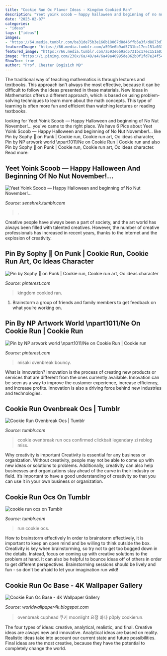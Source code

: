 ```yaml
---
title: "Cookie Run Oc Flavor Ideas - Kingdom Cookied Ran"
description: "Yeet yoink scoob — happy halloween and beginning of no nut november!..."
date: "2023-02-07"
categories:
- "ideas"
tags: ["ideas"]
images:
- "https://64.media.tumblr.com/ba31de75b3e166b18067d8d46ffb5a3f/d8873d782cfcfc0a-88/s1280x1920/2126332ad52a270db1eba360e74efeab6d916ac8.jpg"
featuredImage: "https://66.media.tumblr.com/a593e6b9ad5731bc17ec151a033ab192/tumblr_pnvteeRyqI1wqtzwgo1_500.png"
featured_image: "https://66.media.tumblr.com/a593e6b9ad5731bc17ec151a033ab192/tumblr_pnvteeRyqI1wqtzwgo1_500.png"
image: "https://i.pinimg.com/236x/6a/49/a4/6a49a40995de862b0f1fd7e24f54d91d.jpg"
ShowToc: true
author: "Prof. Chester Bogisich MD"
---
```



The traditional way of teaching mathematics is through lectures and textbooks. This approach isn't always the most effective, because it can be difficult to follow the ideas presented in these materials. New Ideas in Mathematics offers a different approach, which is based on using problem-solving techniques to learn more about the math concepts. This type of learning is often more fun and efficient than watching lectures or reading textbooks.

	

		
looking for Yeet Yoink Scoob — Happy Halloween and beginning of No Nut November!... you've came to the right place. We have 6 Pics about Yeet Yoink Scoob — Happy Halloween and beginning of No Nut November!... like Pin by Sophy 🌺 on Punk | Cookie run, Cookie run art, Oc ideas character, Pin by NP artwork world \npart1011/Ne on Cookie Run | Cookie run and also Pin by Sophy 🌺 on Punk | Cookie run, Cookie run art, Oc ideas character. Read more:
		
    
## Yeet Yoink Scoob — Happy Halloween And Beginning Of No Nut November!...

<img loading=lazy src="https://64.media.tumblr.com/ba31de75b3e166b18067d8d46ffb5a3f/d8873d782cfcfc0a-88/s1280x1920/2126332ad52a270db1eba360e74efeab6d916ac8.jpg" onerror="this.onerror=null;this.src='https://tse3.mm.bing.net/th?id=OIP.qhmSim_5Ndfm1QcyPNX66gHaJ2&amp;pid=15.1';" alt="Yeet Yoink Scoob — Happy Halloween and beginning of No Nut November!...">

_Source: senshrek.tumblr.com_

>. 

	

Creative people have always been a part of society, and the art world has always been filled with talented creatives. However, the number of creative professionals has increased in recent years, thanks to the internet and the explosion of creativity.

    
## Pin By Sophy 🌺 On Punk | Cookie Run, Cookie Run Art, Oc Ideas Character

<img loading=lazy src="https://i.pinimg.com/736x/87/69/35/8769353eb81f35a5919cae0510d3dbd0.jpg" onerror="this.onerror=null;this.src='https://tse4.mm.bing.net/th?id=OIP.UDOrNv2PTRFWso6VthBeOAHaJ4&amp;pid=15.1';" alt="Pin by Sophy 🌺 on Punk | Cookie run, Cookie run art, Oc ideas character">

_Source: pinterest.com_

>kingdom cookied ran. 

	

1. Brainstorm a group of friends and family members to get feedback on what you’re working on.

    
## Pin By NP Artwork World \npart1011/Ne On Cookie Run | Cookie Run

<img loading=lazy src="https://i.pinimg.com/736x/20/52/a1/2052a12d91cd5d1f7d06947132b65db4.jpg" onerror="this.onerror=null;this.src='https://tse4.mm.bing.net/th?id=OIP.XyP1brpLtwjEiTZhp4ar-gHaE8&amp;pid=15.1';" alt="Pin by NP artwork world \npart1011/Ne on Cookie Run | Cookie run">

_Source: pinterest.com_

>misaki ovenbreak bouncy. 

	

What is innovation?
Innovation is the process of creating new products or services that are different from the ones currently available. Innovation can be seen as a way to improve the customer experience, increase efficiency, and increase profits. Innovation is also a driving force behind new industries and technologies.

    
## Cookie Run Ovenbreak Ocs | Tumblr

<img loading=lazy src="https://66.media.tumblr.com/a593e6b9ad5731bc17ec151a033ab192/tumblr_pnvteeRyqI1wqtzwgo1_500.png" onerror="this.onerror=null;this.src='https://tse4.mm.bing.net/th?id=OIP.cm7GHafel2Fq8BMKckAoywHaI7&amp;pid=15.1';" alt="Cookie Run Ovenbreak Ocs | Tumblr">

_Source: tumblr.com_

>cookie ovenbreak run ocs confirmed clickbait legendary zi reblog miss. 

	

Why creativity is important
Creativity is essential for any business or organization. Without creativity, people may not be able to come up with new ideas or solutions to problems. Additionally, creativity can also help businesses and organizations stay ahead of the curve in their industry or field. It’s important to have a good understanding of creativity so that you can use it in your own business or organization.

    
## Cookie Run Ocs On Tumblr

<img loading=lazy src="https://66.media.tumblr.com/f036a5ff746bb7c526329480d9d297ec/tumblr_ppz3pkybNH1u3onbd_1280.png" onerror="this.onerror=null;this.src='https://tse2.mm.bing.net/th?id=OIP.2gHUcUGNemOHoic40rzFXgHaFj&amp;pid=15.1';" alt="cookie run ocs on Tumblr">

_Source: tumblr.com_

>run cookie ocs. 

	

How to brainstorm effectively
In order to brainstorm effectively, it is important to keep an open mind and be willing to think outside the box. Creativity is key when brainstorming, so try not to get too bogged down in the details. Instead, focus on coming up with creative solutions to the problem at hand. It can also be helpful to bounce ideas off of others in order to get different perspectives. Brainstorming sessions should be lively and fun - so don't be afraid to let your imagination run wild!

    
## Cookie Run Oc Base - 4K Wallpaper Gallery

<img loading=lazy src="https://i.pinimg.com/236x/6a/49/a4/6a49a40995de862b0f1fd7e24f54d91d.jpg" onerror="this.onerror=null;this.src='https://tse3.mm.bing.net/th?id=OIP.qU3H-Z3UNjawVIC-_ZUCDAAAAA&amp;pid=15.1';" alt="Cookie Run Oc Base - 4K Wallpaper Gallery">

_Source: worldwallpaper4k.blogspot.com_

>ovenbreak cuphead 쿠키 moonlight 요정 바다 p0ply cookierun. 

	

The four types of ideas: creative, analytical, realistic, and final.
Creative ideas are always new and innovative. Analytical ideas are based on reality. Realistic ideas take into account our current state and future possibilities. Final ideas are the most creative, because they have the potential to completely change the world.

